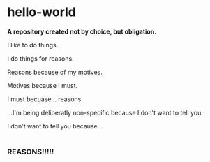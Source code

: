 # hello-world
<b>A repository created not by choice, but obligation.</b>

I like to do things.

I do things for reasons.

Reasons because of my motives.

Motives because I must.

I must becuase... reasons.<br>

...I'm being deliberatly non-specific because I don't want to tell you.

I don't want to tell you because...<br><br>

<h3><b>REASONS!!!!!</b></h3>
